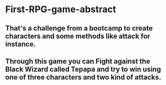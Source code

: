 # First-RPG-game-abstract
## That's a challenge from a bootcamp to create characters and some methods like attack for instance. 
## Through this game you can Fight against the Black Wizard called Tepapa and try to win using one of three characters and two kind of attacks.
